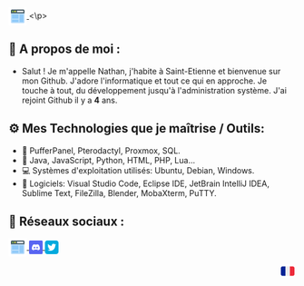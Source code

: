 <p align="left">
  <a href="https://nathack.fr" target="_blank">
    <img align="center" src="/images/web.png"></img>
  </a><\p>

## 🎩 A propos de moi :
- Salut ! Je m'appelle Nathan, j'habite à Saint-Etienne et bienvenue sur mon Github. J'adore l'informatique et tout ce qui en approche. Je touche à tout, du développement jusqu'à l'administration système. J'ai rejoint Github il y a **4** ans.

## ⚙️ Mes Technologies que je maîtrise / Outils:
- 💾 PufferPanel, Pterodactyl, Proxmox, SQL.
- 📃 Java, JavaScript, Python, HTML, PHP, Lua...
- 💻 Systèmes d'exploitation utilisés: Ubuntu, Debian, Windows.
- 🔨 Logiciels: Visual Studio Code, Eclipse IDE, JetBrain IntelliJ IDEA, Sublime Text, FileZilla, Blender, MobaXterm, PuTTY.

## 🔗 Réseaux sociaux :
<p align="left">
  <a href="https://nathack.fr" target="_blank">
    <img align="center" src="/images/web.png"></img>
  </a>
  <a href="https://discord.gg/pFF5y7BX" target="_blank">
    <img align="center" src="/images/discord.png"></img>
  </a>
  <a href="https://twitter.com/Nathack_" target="_blank">
     <img align="center" src="/images/twitter.png"></img>
  </a></p>
<p align="center"><img align="right" src="/images/32b3939f15616877ed7184cfecbcede2-32bits-24.png"></img></p> 
